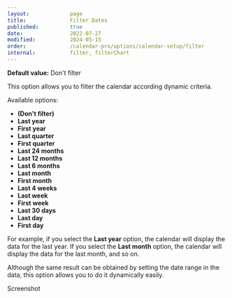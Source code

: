 ```yaml
---
layout:             page
title:              Filter Dates
published:          true
date:               2022-07-27
modified:           2024-05-15
order:              /calendar-pro/options/calendar-setup/filter
internal:           filter, filterChart
---
```

**Default value:** Don't filter

This option allows you to filter the calendar according dynamic criteria. 

Available options:
- **(Don't filter)**
- **Last year**
- **First year**
- **Last quarter**
- **First quarter**
- **Last 24 months**
- **Last 12 months**
- **Last 6 months**
- **Last month**
- **First month**
- **Last 4 weeks**
- **Last week**
- **First week**
- **Last 30 days**
- **Last day**
- **First day**

For example, if you select the **Last year** option, the calendar will display the data for the last year. If you select the **Last month** option, the calendar will display the data for the last month, and so on. 

Although the same result can be obtained by setting the date range in the data, this option allows you to do it dynamically easily.

<todo>Screenshot</todo>